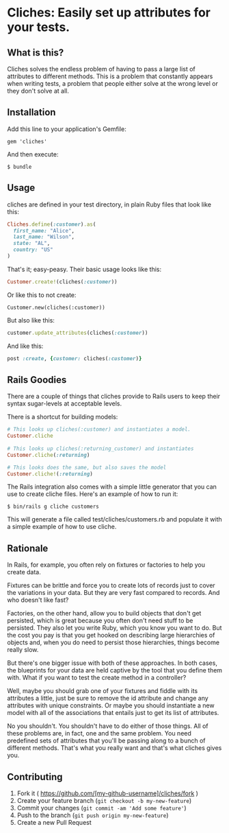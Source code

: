 # Cliches: Easily set up attributes for your tests.

## What is this?

Cliches solves the endless problem of having to pass a large list
of attributes to different methods. This is a problem that constantly 
appears when writing tests, a problem that people either solve at the 
wrong level or they don't solve at all.


## Installation

Add this line to your application's Gemfile:

    gem 'cliches'

And then execute:

    $ bundle


## Usage

cliches are defined in your test directory, in plain Ruby files that
look like this:

```ruby
Cliches.define(:customer).as(
  first_name: "Alice",
  last_name: "Wilson",
  state: "AL",
  country: "US"
)
```

That's it; easy-peasy. Their basic usage looks like this:

```ruby
Customer.create!(cliches(:customer))
```

Or like this to not create:
```
Customer.new(cliches(:customer))
```

But also like this:
```ruby
customer.update_attributes(cliches(:customer))
```

And like this:
```ruby
post :create, {customer: cliches(:customer)}
```


## Rails Goodies
There are a couple of things that cliches provide to Rails users to
keep their syntax sugar-levels at acceptable levels.
 
There is a shortcut for building models:

```ruby
# This looks up cliches(:customer) and instantiates a model.
Customer.cliche
 
# This looks up cliches(:returning_customer) and instantiates
Customer.cliche(:returning)

# This looks does the same, but also saves the model
Customer.cliche!(:returning)
```

The Rails integration also comes with a simple little generator that
 you can use to create cliche files. Here's an example of how to run it:

    $ bin/rails g cliche customers
    
This will generate a file called test/cliches/customers.rb and populate
it with a simple example of how to use cliche.

## Rationale

In Rails, for example, you often rely on fixtures or factories to help 
you create data. 

Fixtures can be brittle and force you to create lots of records just 
to cover the variations in your data. But they are very fast compared
to records. And who doesn't like fast?
 
Factories, on the other hand, allow you to build objects that don't
get persisted, which is great because you often don't need stuff to be
persisted. They also let you write Ruby, which you know you want to do.
But the cost you pay is that you get hooked on describing large
hierarchies of objects and, when you do need to persist those hierarchies, 
things become really slow.

But there's one bigger issue with both of these approaches. In both 
cases, the blueprints for your data are held captive by the tool that
you define them with. What if you want to test the create method in
a controller? 

Well, maybe you should grab one of your fixtures and fiddle with its
attributes a little, just be sure to remove the id attribute and change
any attributes with unique constraints. Or maybe you should instantiate
a new model with all of the associations that entails just to get its
list of attributes.

No you shouldn't. You shouldn't have to do either of those things.
All of these problems are, in fact, one and the same problem. You need
predefined sets of attributes that you'll be passing along to a bunch
 of different methods. That's what you really want and that's what 
 cliches gives you.


## Contributing

1. Fork it ( https://github.com/[my-github-username]/cliches/fork )
2. Create your feature branch (`git checkout -b my-new-feature`)
3. Commit your changes (`git commit -am 'Add some feature'`)
4. Push to the branch (`git push origin my-new-feature`)
5. Create a new Pull Request
